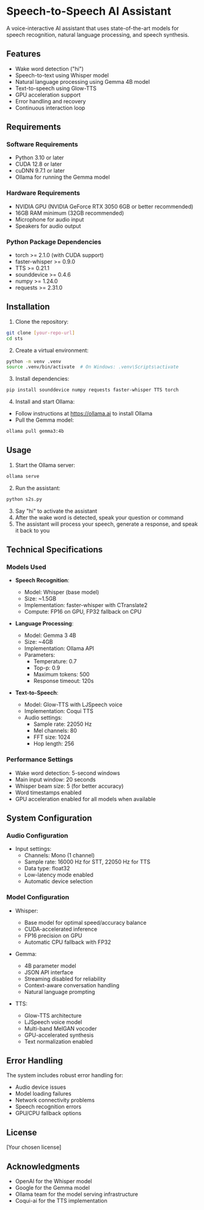# Speech-to-Speech AI Assistant

A voice-interactive AI assistant that uses state-of-the-art models for speech recognition, natural language processing, and speech synthesis.

## Features

- Wake word detection ("hi")
- Speech-to-text using Whisper model
- Natural language processing using Gemma 4B model
- Text-to-speech using Glow-TTS
- GPU acceleration support
- Error handling and recovery
- Continuous interaction loop

## Requirements

### Software Requirements
- Python 3.10 or later
- CUDA 12.8 or later
- cuDNN 9.7.1 or later
- Ollama for running the Gemma model

### Hardware Requirements
- NVIDIA GPU (NVIDIA GeForce RTX 3050 6GB or better recommended)
- 16GB RAM minimum (32GB recommended)
- Microphone for audio input
- Speakers for audio output

### Python Package Dependencies
- torch >= 2.1.0 (with CUDA support)
- faster-whisper >= 0.9.0
- TTS >= 0.21.1
- sounddevice >= 0.4.6
- numpy >= 1.24.0
- requests >= 2.31.0

## Installation

1. Clone the repository:
```bash
git clone [your-repo-url]
cd sts
```

2. Create a virtual environment:
```bash
python -m venv .venv
source .venv/bin/activate  # On Windows: .venv\Scripts\activate
```

3. Install dependencies:
```bash
pip install sounddevice numpy requests faster-whisper TTS torch
```

4. Install and start Ollama:
- Follow instructions at https://ollama.ai to install Ollama
- Pull the Gemma model:
```bash
ollama pull gemma3:4b
```

## Usage

1. Start the Ollama server:
```bash
ollama serve
```

2. Run the assistant:
```bash
python s2s.py
```

3. Say "hi" to activate the assistant
4. After the wake word is detected, speak your question or command
5. The assistant will process your speech, generate a response, and speak it back to you

## Technical Specifications

### Models Used
- **Speech Recognition**: 
  - Model: Whisper (base model)
  - Size: ~1.5GB
  - Implementation: faster-whisper with CTranslate2
  - Compute: FP16 on GPU, FP32 fallback on CPU

- **Language Processing**:
  - Model: Gemma 3 4B
  - Size: ~4GB
  - Implementation: Ollama API
  - Parameters: 
    - Temperature: 0.7
    - Top-p: 0.9
    - Maximum tokens: 500
    - Response timeout: 120s

- **Text-to-Speech**:
  - Model: Glow-TTS with LJSpeech voice
  - Implementation: Coqui TTS
  - Audio settings:
    - Sample rate: 22050 Hz
    - Mel channels: 80
    - FFT size: 1024
    - Hop length: 256

### Performance Settings
- Wake word detection: 5-second windows
- Main input window: 20 seconds
- Whisper beam size: 5 (for better accuracy)
- Word timestamps enabled
- GPU acceleration enabled for all models when available

## System Configuration

### Audio Configuration
- Input settings:
  - Channels: Mono (1 channel)
  - Sample rate: 16000 Hz for STT, 22050 Hz for TTS
  - Data type: float32
  - Low-latency mode enabled
  - Automatic device selection

### Model Configuration
- Whisper:
  - Base model for optimal speed/accuracy balance
  - CUDA-accelerated inference
  - FP16 precision on GPU
  - Automatic CPU fallback with FP32

- Gemma:
  - 4B parameter model
  - JSON API interface
  - Streaming disabled for reliability
  - Context-aware conversation handling
  - Natural language prompting

- TTS:
  - Glow-TTS architecture
  - LJSpeech voice model
  - Multi-band MelGAN vocoder
  - GPU-accelerated synthesis
  - Text normalization enabled

## Error Handling

The system includes robust error handling for:
- Audio device issues
- Model loading failures
- Network connectivity problems
- Speech recognition errors
- GPU/CPU fallback options

## License

[Your chosen license]

## Acknowledgments

- OpenAI for the Whisper model
- Google for the Gemma model
- Ollama team for the model serving infrastructure
- Coqui-ai for the TTS implementation